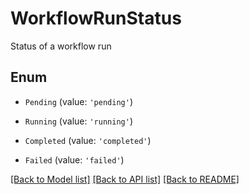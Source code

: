 # WorkflowRunStatus

Status of a workflow run

## Enum

* `Pending` (value: `'pending'`)

* `Running` (value: `'running'`)

* `Completed` (value: `'completed'`)

* `Failed` (value: `'failed'`)

[[Back to Model list]](../README.md#documentation-for-models) [[Back to API list]](../README.md#documentation-for-api-endpoints) [[Back to README]](../README.md)
